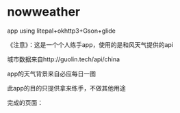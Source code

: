 # nowweather
app using litepal+okhttp3+Gson+glide


《注意》：这是一个个人练手app，使用的是和风天气提供的api

城市数据来自http://guolin.tech/api/china

app的天气背景来自必应每日一图

此app的目的只提供拿来练手，不做其他用途

完成的页面：
